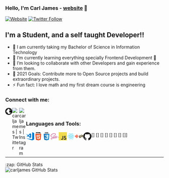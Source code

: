 ### Hello, I'm Carl James - [website] 👋

[![Website](https://img.shields.io/website?label=CarlJames.com&style=for-the-badge&url=https%3A%2F%2Fcodestackr.com)](https://codestackr.com)
[![Twitter Follow](https://img.shields.io/twitter/follow/Carllljamessss?color=1DA1F2&logo=twitter&style=for-the-badge)](https://twitter.com/intent/follow?original_referer=https%3A%2F%2Fgithub.com%2FcodeSTACKr&screen_name=codeSTACKr)

## I'm a Student, and a self taught Developer!!

- 🔭 I am currently taking my Bachelor of Science in Information Technology
- 🌱 I’m currently learning everything specially Frontend Development 🤣
- 👯 I’m looking to collaborate with other Developers and gain experience from them.
- 🥅 2021 Goals: Contribute more to Open Source projects and build extraordinary projects.
- ⚡ Fun fact: I love math and my first dream course is engineering

### Connect with me:

[<img align="left" alt="carljames.com" width="22px" src="https://raw.githubusercontent.com/iconic/open-iconic/master/svg/globe.svg" />][website]
[<img align="left" alt="carljames | Twitter" width="22px" src="https://cdn.jsdelivr.net/npm/simple-icons@v3/icons/twitter.svg" />][twitter]
[<img align="left" alt="carljames | Instagram" width="22px" src="https://cdn.jsdelivr.net/npm/simple-icons@v3/icons/instagram.svg" />][instagram]

<br />

### Languages and Tools:

[<img align="left" alt="Visual Studio Code" width="26px" src="https://raw.githubusercontent.com/github/explore/80688e429a7d4ef2fca1e82350fe8e3517d3494d/topics/visual-studio-code/visual-studio-code.png" />]
[<img align="left" alt="HTML5" width="26px" src="https://raw.githubusercontent.com/github/explore/80688e429a7d4ef2fca1e82350fe8e3517d3494d/topics/html/html.png" />]
[<img align="left" alt="CSS3" width="26px" src="https://raw.githubusercontent.com/github/explore/80688e429a7d4ef2fca1e82350fe8e3517d3494d/topics/css/css.png" />]
[<img align="left" alt="Sass" width="26px" src="https://raw.githubusercontent.com/github/explore/80688e429a7d4ef2fca1e82350fe8e3517d3494d/topics/sass/sass.png" />]
[<img align="left" alt="JavaScript" width="26px" src="https://raw.githubusercontent.com/github/explore/80688e429a7d4ef2fca1e82350fe8e3517d3494d/topics/javascript/javascript.png" />]
[<img align="left" alt="React" width="26px" src="https://raw.githubusercontent.com/github/explore/80688e429a7d4ef2fca1e82350fe8e3517d3494d/topics/react/react.png" />]
[<img align="left" alt="Git" width="26px" src="https://raw.githubusercontent.com/github/explore/80688e429a7d4ef2fca1e82350fe8e3517d3494d/topics/git/git.png" />]
[<img align="left" alt="GitHub" width="26px" src="https://raw.githubusercontent.com/github/explore/78df643247d429f6cc873026c0622819ad797942/topics/github/github.png" />]]

<br />
<br />



---


  <summary>:zap: GitHub Stats</summary>

  <img align="left" alt="carljames GitHub Stats" src="https://github-readme-stats.codestackr.vercel.app/api?username=CarlJames14&show_icons=true&hide_border=true" />



[website]: https://carljames-portfolio.web.app
[twitter]: https://twitter.com/Carllljamessss
[instagram]: https://instagram.com/carllljamessss
